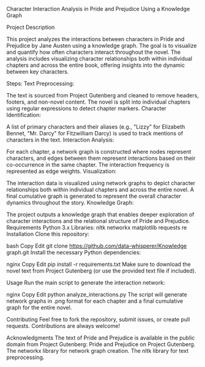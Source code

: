 Character Interaction Analysis in Pride and Prejudice Using a Knowledge Graph

Project Description

This project analyzes the interactions between characters in Pride and Prejudice by Jane Austen using a knowledge graph. The goal is to visualize and quantify how often characters interact throughout the novel. The analysis includes visualizing character relationships both within individual chapters and across the entire book, offering insights into the dynamic between key characters.

Steps:
Text Preprocessing:

The text is sourced from Project Gutenberg and cleaned to remove headers, footers, and non-novel content.
The novel is split into individual chapters using regular expressions to detect chapter markers.
Character Identification:

A list of primary characters and their aliases (e.g., "Lizzy" for Elizabeth Bennet, "Mr. Darcy" for Fitzwilliam Darcy) is used to track mentions of characters in the text.
Interaction Analysis:

For each chapter, a network graph is constructed where nodes represent characters, and edges between them represent interactions based on their co-occurrence in the same chapter. The interaction frequency is represented as edge weights.
Visualization:

The interaction data is visualized using network graphs to depict character relationships both within individual chapters and across the entire novel.
A final cumulative graph is generated to represent the overall character dynamics throughout the story.
Knowledge Graph:

The project outputs a knowledge graph that enables deeper exploration of character interactions and the relational structure of Pride and Prejudice.
Requirements
Python 3.x
Libraries:
nltk
networkx
matplotlib
requests
re
Installation
Clone this repository:

bash
Copy
Edit
git clone https://github.com/data-whisperer/Knowledge graph.git
Install the necessary Python dependencies:

nginx
Copy
Edit
pip install -r requirements.txt
Make sure to download the novel text from Project Gutenberg (or use the provided text file if included).

Usage
Run the main script to generate the interaction network:

nginx
Copy
Edit
python analyze_interactions.py
The script will generate network graphs in .png format for each chapter and a final cumulative graph for the entire novel.

Contributing
Feel free to fork the repository, submit issues, or create pull requests. Contributions are always welcome!

Acknowledgments
The text of Pride and Prejudice is available in the public domain from Project Gutenberg: Pride and Prejudice on Project Gutenberg.
The networkx library for network graph creation.
The nltk library for text preprocessing.
